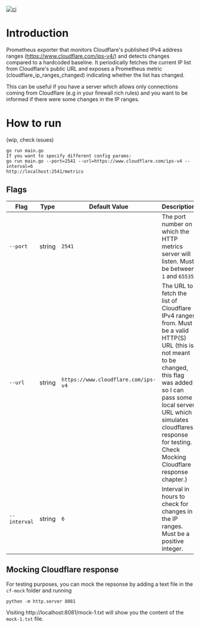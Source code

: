 [![ci](https://github.com/defilippomattia/cloudflare-ip-ranges-exporter/actions/workflows/cicd.yml/badge.svg?branch=main)](https://github.com/defilippomattia/cloudflare-ip-ranges-exporter/actions/workflows/cicd.yml)

# Introduction

Prometheus exporter that monitors Cloudflare's published IPv4 address ranges (https://www.cloudflare.com/ips-v4/) and detects changes compared to a hardcoded baseline. It periodically fetches the current IP list from Cloudflare's public URL and exposes a Prometheus metric (cloudflare_ip_ranges_changed) indicating whether the list has changed.

This can be useful if you have a server which allows only connections coming from Cloudflare (e.g in your firewall rich rules) and you want to be informed if there were some changes in the IP ranges.

# How to run
(wip, check issues)

```
go run main.go
If you want to specify different config params:
go run main.go --port=2541 --url=https://www.cloudflare.com/ips-v4 --interval=6
http://localhost:2541/metrics
```

## Flags
| Flag         | Type   | Default Value                      | Description                                                                 |
|--------------|--------|------------------------------------|-----------------------------------------------------------------------------|
| `--port`     | string | `2541`                             | The port number on which the HTTP metrics server will listen. Must be between `1` and `65535`. |
| `--url`      | string | `https://www.cloudflare.com/ips-v4`| The URL to fetch the list of Cloudflare IPv4 ranges from. Must be a valid HTTP(S) URL (this is not meant to be changed, this flag was added so I can pass some local server URL which simulates cloudflares response for testing. Check Mocking Cloudflare response chapter.) |
| `--interval` | string | `6`                                | Interval in hours to check for changes in the IP ranges. Must be a positive integer. |


## Mocking Cloudflare response

For testing purposes, you can mock the repsonse by adding a text file in the `cf-mock` folder and running 

`python -m http.server 8081`

Visiting http://localhost:8081/mock-1.txt will show you the content of the `mock-1.txt` file.